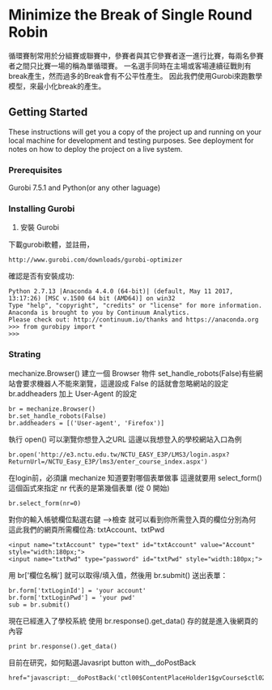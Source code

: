 # Minimize the Break of Single Round Robin 
循環賽制常用於分組賽或聯賽中，參賽者與其它參賽者逐一進行比賽，每兩名參賽者之間只比賽一場的稱為單循環賽。
一名選手同時在主場或客場連續征戰則有break產生，然而過多的Break會有不公平性產生。
因此我們使用Gurobi來跑數學模型，來最小化break的產生。

## Getting Started

These instructions will get you a copy of the project up and running on your local machine for development and testing purposes. See deployment for notes on how to deploy the project on a live system.

### Prerequisites

Gurobi 7.5.1 and Python(or any other laguage)

### Installing Gurobi

1. 安裝 Gurobi

下載gurobi軟體，並註冊，
```
http://www.gurobi.com/downloads/gurobi-optimizer
```

確認是否有安裝成功:
```
Python 2.7.13 |Anaconda 4.4.0 (64-bit)| (default, May 11 2017, 13:17:26) [MSC v.1500 64 bit (AMD64)] on win32
Type "help", "copyright", "credits" or "license" for more information.
Anaconda is brought to you by Continuum Analytics.
Please check out: http://continuum.io/thanks and https://anaconda.org
>>> from gurobipy import *
>>>

```
### Strating

mechanize.Browser() 建立一個 Browser 物件
set_handle_robots(False)有些網站會要求機器人不能來瀏覽，這邊設成 False 的話就會忽略網站的設定
br.addheaders 加上 User-Agent 的設定

```
br = mechanize.Browser()
br.set_handle_robots(False)
br.addheaders = [('User-agent', 'Firefox')]
```

執行 open() 可以瀏覽你想登入之URL
這邊以我想登入的學校網站入口為例

```
br.open('http://e3.nctu.edu.tw/NCTU_EASY_E3P/LMS3/login.aspx?ReturnUrl=/NCTU_Easy_E3P/lms3/enter_course_index.aspx')
```

在login前，必須讓 mechanize 知道要對哪個表單做事
這邊就要用 select_form() 這個函式來指定
nr 代表的是第幾個表單 (從 0 開始)

```
br.select_form(nr=0)
```

對你的輸入帳號欄位點選右鍵 -->檢查
就可以看到你所需登入頁的欄位分別為何
這此我們的網頁所需欄位為: txtAccount、txtPwd

```
<input name="txtAccount" type="text" id="txtAccount" value="Account" style="width:180px;">
<input name="txtPwd" type="password" id="txtPwd" style="width:180px;">
```

用 br['欄位名稱'] 就可以取得/填入值，然後用 br.submit() 送出表單：

```
br.form['txtLoginId'] = 'your account'
br.form['txtLoginPwd'] = 'your pwd'
sub = br.submit()
```
現在已經進入了學校系統
使用 br.response().get_data() 存的就是進入後網頁的內容

```
print br.response().get_data()
```

目前在研究，如何點選Javasript button with__doPostBack 

```
href="javascript:__doPostBack('ctl00$ContentPlaceHolder1$gvCourse$ctl02$lnkCourseName','')"
```
